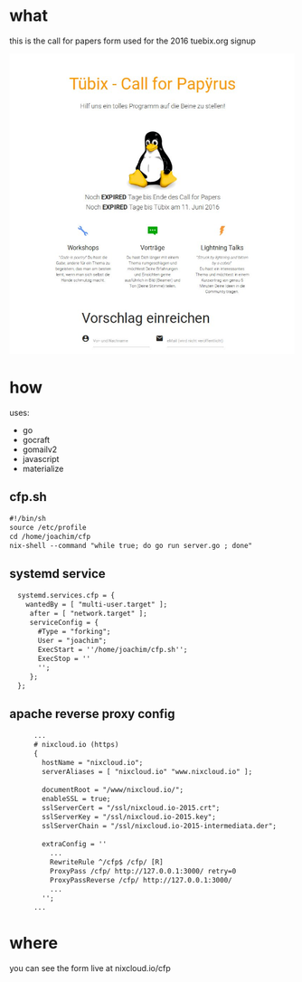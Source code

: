 # what

this is the call for papers form used for the 2016 tuebix.org signup

![A screenshot of the cfp form](https://raw.githubusercontent.com/nixcloud/cfp/master/screenshots/cfp.jpg)

# how

uses:

* go
* gocraft
* gomailv2
* javascript
* materialize

## cfp.sh 
```
#!/bin/sh
source /etc/profile
cd /home/joachim/cfp
nix-shell --command "while true; do go run server.go ; done"
```

## systemd service
```
  systemd.services.cfp = {
    wantedBy = [ "multi-user.target" ];
     after = [ "network.target" ];
     serviceConfig = {
       #Type = "forking";
       User = "joachim";
       ExecStart = ''/home/joachim/cfp.sh'';
       ExecStop = ''
       '';
     };
  };
```

## apache reverse proxy config
```
      ... 
      # nixcloud.io (https)
      {
        hostName = "nixcloud.io";
        serverAliases = [ "nixcloud.io" "www.nixcloud.io" ];

        documentRoot = "/www/nixcloud.io/";
        enableSSL = true;
        sslServerCert = "/ssl/nixcloud.io-2015.crt";
        sslServerKey = "/ssl/nixcloud.io-2015.key";
        sslServerChain = "/ssl/nixcloud.io-2015-intermediata.der";

        extraConfig = ''
          ...
          RewriteRule ^/cfp$ /cfp/ [R]
          ProxyPass /cfp/ http://127.0.0.1:3000/ retry=0
          ProxyPassReverse /cfp/ http://127.0.0.1:3000/
          ...
        '';
      ...
```

# where

you can see the form live at nixcloud.io/cfp
